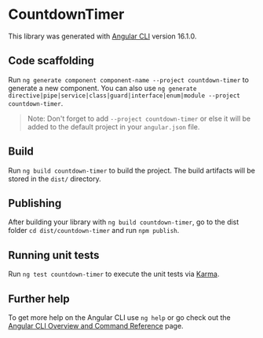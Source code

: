 # CountdownTimer

This library was generated with [Angular CLI](https://github.com/angular/angular-cli) version 16.1.0.

## Code scaffolding

Run `ng generate component component-name --project countdown-timer` to generate a new component. You can also use `ng generate directive|pipe|service|class|guard|interface|enum|module --project countdown-timer`.
> Note: Don't forget to add `--project countdown-timer` or else it will be added to the default project in your `angular.json` file. 

## Build

Run `ng build countdown-timer` to build the project. The build artifacts will be stored in the `dist/` directory.

## Publishing

After building your library with `ng build countdown-timer`, go to the dist folder `cd dist/countdown-timer` and run `npm publish`.

## Running unit tests

Run `ng test countdown-timer` to execute the unit tests via [Karma](https://karma-runner.github.io).

## Further help

To get more help on the Angular CLI use `ng help` or go check out the [Angular CLI Overview and Command Reference](https://angular.io/cli) page.
